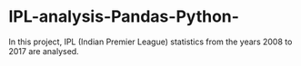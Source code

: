 # IPL-analysis-Pandas-Python-
In this project, IPL (Indian Premier League) statistics from the years 2008 to 2017 are analysed.
